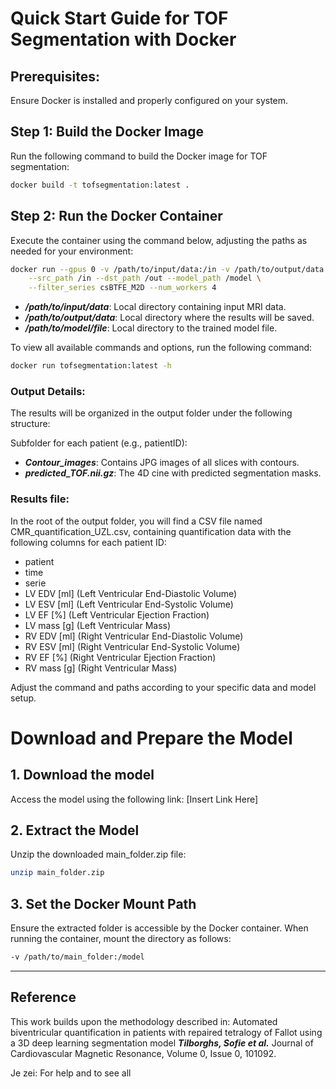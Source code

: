 # Quick Start Guide for TOF Segmentation with Docker
## Prerequisites:
Ensure Docker is installed and properly configured on your system.

## Step 1: Build the Docker Image
Run the following command to build the Docker image for TOF segmentation:

```bash
docker build -t tofsegmentation:latest .
```
## Step 2: Run the Docker Container
Execute the container using the command below, adjusting the paths as needed for your environment:

```bash
docker run --gpus 0 -v /path/to/input/data:/in -v /path/to/output/data:/out -v /path/to/model:/model  tofsegmentation:latest \
    --src_path /in --dst_path /out --model_path /model \
    --filter_series csBTFE_M2D --num_workers 4
```
* ***/path/to/input/data***: Local directory containing input MRI data.
* ***/path/to/output/data***: Local directory where the results will be saved.
* ***/path/to/model/file***: Local directory to the trained model file.

To view all available commands and options, run the following command:
```bash
docker run tofsegmentation:latest -h
```


### Output Details:
The results will be organized in the output folder under the following structure:

Subfolder for each patient (e.g., patientID):

* ***Contour_images***: Contains JPG images of all slices with contours.
* ***predicted_TOF.nii.gz***: The 4D cine with predicted segmentation masks.

### Results file:
In the root of the output folder, you will find a CSV file named CMR_quantification_UZL.csv, containing quantification data with the following columns for each patient ID:

* patient
* time
* serie
* LV EDV [ml] (Left Ventricular End-Diastolic Volume)
* LV ESV [ml] (Left Ventricular End-Systolic Volume)
* LV EF [%] (Left Ventricular Ejection Fraction)
* LV mass [g] (Left Ventricular Mass)
* RV EDV [ml] (Right Ventricular End-Diastolic Volume)
* RV ESV [ml] (Right Ventricular End-Systolic Volume)
* RV EF [%] (Right Ventricular Ejection Fraction)
* RV mass [g] (Right Ventricular Mass)


Adjust the command and paths according to your specific data and model setup.



# Download and Prepare the Model

## 1. Download the model
Access the model using the following link:
[Insert Link Here]

## 2. Extract the Model
Unzip the downloaded main_folder.zip file:

```bash
unzip main_folder.zip
```

## 3. Set the Docker Mount Path
Ensure the extracted folder is accessible by the Docker container. When running the container, mount the directory as follows:

```bash
-v /path/to/main_folder:/model
```

---

## Reference
This work builds upon the methodology described in:
Automated biventricular quantification in patients with repaired tetralogy of Fallot using a 3D deep learning segmentation model
***Tilborghs, Sofie et al.***
Journal of Cardiovascular Magnetic Resonance, Volume 0, Issue 0, 101092.





Je zei:
For help and to see all 










